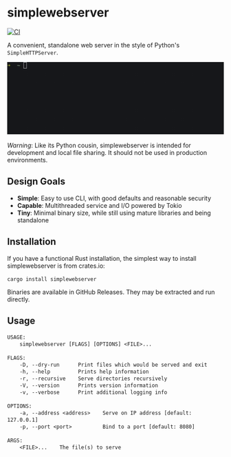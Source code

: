 # simplewebserver

[![CI](https://github.com/L-french/simplewebserver/actions/workflows/CI.yaml/badge.svg)](https://github.com/L-french/simplewebserver/actions/workflows/CI.yaml)

A convenient, standalone web server in the style of Python's `SimpleHTTPServer`. 

![Example usage of simplewebserver](assets/example-1.gif "Example")

*Warning*: Like its Python cousin, simplewebserver is intended for development and local file sharing. It should not be used in production environments.

## Design Goals
* **Simple**: Easy to use CLI, with good defaults and reasonable security
* **Capable**: Multithreaded service and I/O powered by Tokio
* **Tiny**: Minimal binary size, while still using mature libraries and being standalone

## Installation

If you have a functional Rust installation, the simplest way to install simplewebserver is from crates.io:
```
cargo install simplewebserver
```
Binaries are available in GitHub Releases. They may be extracted and run directly.

## Usage

```
USAGE:
    simplewebserver [FLAGS] [OPTIONS] <FILE>...

FLAGS:
    -D, --dry-run      Print files which would be served and exit
    -h, --help         Prints help information
    -r, --recursive    Serve directories recursively
    -V, --version      Prints version information
    -v, --verbose      Print additional logging info

OPTIONS:
    -a, --address <address>    Serve on IP address [default: 127.0.0.1]
    -p, --port <port>          Bind to a port [default: 8080]

ARGS:
    <FILE>...    The file(s) to serve
```
